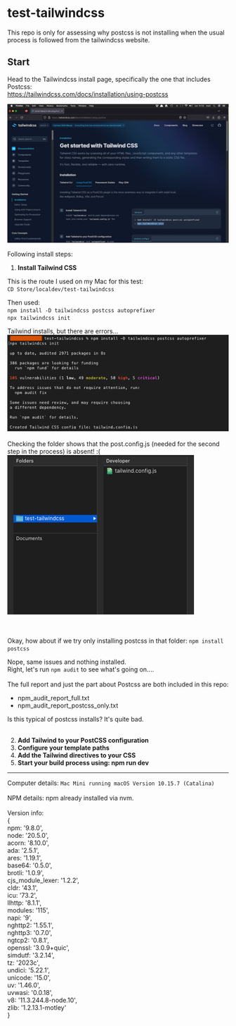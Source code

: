 # test-tailwindcss
This repo is only for assessing why postcss is not installing when the usual process is followed from the tailwindcss website.<br>

## Start

Head to the Tailwindcss install page, specifically the one that includes Postcss:<br>
https://tailwindcss.com/docs/installation/using-postcss

![Tailwindcss Official install page (with Postcss)](https://github.com/ishyamo/test_tailwindcss/blob/907a1ac878c7fc48c6e85a79194b902e9cbb624c/2_tailwindcss_install_page.png "")

Following install steps:<br>
1. **Install Tailwind CSS**<br>

This is the route I used on my Mac for this test:<br>
`CD Store/localdev/test-tailwindcss`

Then used:<br>
`npm install -D tailwindcss postcss autoprefixer`<br>
`npx tailwindcss init`

Tailwind installs, but there are errors...<br>
![Install errors](https://github.com/ishyamo/test_tailwindcss/blob/77833c17f75374e738966dd0d7358f8278ec1745/3_Install_items_.png "")
<br><br>
Checking the folder shows that the post.config.js (needed for the second step in the process) is absent! :( <br>
![Folder contents - only tailwind config](https://github.com/ishyamo/test_tailwindcss/blob/5c360d02efbd99260bda9e66ca6c121985f7ff68/4_Only_tailwind_config_installed_.png "")

<br><br>
Okay, how about if we try only installing postcss in that folder: `npm install postcss`<br>

Nope, same issues and nothing installed. <br>
Right, let's run `npm audit` to see what's going on....<br><br>
The full report and just the part about Postcss are both included in this repo:<br>
- npm_audit_report_full.txt
- npm_audit_report_postcss_only.txt

Is this typical of postcss installs? It's quite bad.<br><br>


2. **Add Tailwind to your PostCSS configuration**
3. **Configure your template paths**
4. **Add the Tailwind directives to your CSS**
5. **Start your build process using: npm run dev**



---
Computer details: `Mac Mini running macOS Version 10.15.7 (Catalina)`  
<br>
NPM details: npm already installed via nvm.<br>  
Version info: <br> 
{  <br>
  npm: '9.8.0',  <br>
  node: '20.5.0',  <br>
  acorn: '8.10.0',  <br>
  ada: '2.5.1',  <br>
  ares: '1.19.1',  <br>
  base64: '0.5.0',  <br>
  brotli: '1.0.9',  <br>
  cjs_module_lexer: '1.2.2',  <br>
  cldr: '43.1',  <br>
  icu: '73.2',  <br>
  llhttp: '8.1.1',  <br>
  modules: '115',  <br>
  napi: '9',  <br>
  nghttp2: '1.55.1',  <br>
  nghttp3: '0.7.0',  <br>
  ngtcp2: '0.8.1',  <br>
  openssl: '3.0.9+quic',  <br>
  simdutf: '3.2.14',  <br>
  tz: '2023c',  <br>
  undici: '5.22.1',  <br>
  unicode: '15.0',  <br>
  uv: '1.46.0',  <br>
  uvwasi: '0.0.18',  <br>
  v8: '11.3.244.8-node.10',  <br>
  zlib: '1.2.13.1-motley'  <br>
}  <br>


